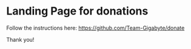 # Landing Page for donations
Follow the instructions here: https://github.com/Team-Gigabyte/donate

Thank you!
